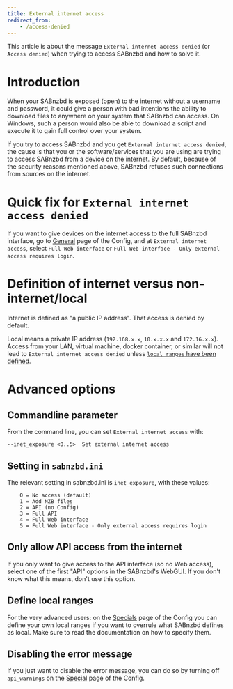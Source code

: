 ```yaml
---
title: External internet access
redirect_from:
    - /access-denied
---
```


This article is about the message `External internet access denied` (or `Access denied`) when trying to access SABnzbd and how to solve it.

# Introduction

When your SABnzbd is exposed (open) to the internet without a username and password, it could give a person with bad intentions the ability to download files to anywhere on your system that SABnzbd can access.
On Windows, such a person would also be able to download a script and execute it to gain full control over your system.

If you try to access SABnzbd and you get `External internet access denied`, the cause is that you or the software/services that you are using are trying to access SABnzbd from a device on the internet.
By default, because of the security reasons mentioned above, SABnzbd refuses such connections from sources on the internet.

# Quick fix for `External internet access denied`

If you want to give devices on the internet access to the full SABnzbd interface, go to [General](/wiki/configuration/{{site.wiki_version}}/general) page of the Config,
and at `External internet access`, select `Full Web interface`  or `Full Web interface - Only external access requires login`.

# Definition of internet versus non-internet/local

Internet is defined as "a public IP address". That access is denied by default.

Local means a private IP address (`192.168.x.x`, `10.x.x.x` and `172.16.x.x`). Access from your LAN, virtual machine, docker container, or similar will not lead to `External internet access denied` unless [`local_ranges` have been defined](#define-local-ranges).

# Advanced options
## Commandline parameter

From the command line, you can set `External internet access` with:

```
--inet_exposure <0..5>  Set external internet access
```

## Setting in `sabnzbd.ini`

The relevant setting in sabnzbd.ini is `inet_exposure`, with these values:

```
    0 = No access (default)
    1 = Add NZB files
    2 = API (no Config)
    3 = Full API
    4 = Full Web interface
    5 = Full Web interface - Only external access requires login
```


## Only allow API access from the internet

If you only want to give access to the API interface (so no Web access), select one of the first "API" options in the SABnzbd's WebGUI.
If you don't know what this means, don't use this option.


## Define local ranges

For the very advanced users: on the [Specials](/wiki/configuration/{{site.wiki_version}}/special) page of the Config you can define your own local ranges if you want to overrule what SABnzbd defines as local. Make sure to read the documentation on how to specify them.

## Disabling the error message

If you just want to disable the error message, you can do so by turning off `api_warnings` on the [Special](/wiki/configuration/{{site.wiki_version}}/special) page of the Config.
